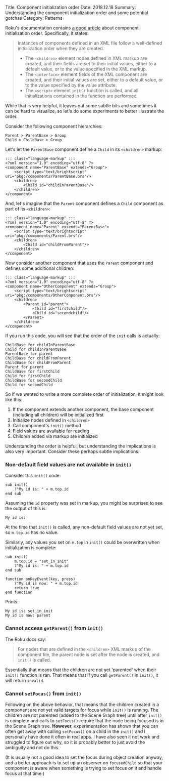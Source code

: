 Title: Component initialization order
Date: 2018.12.18
Summary: Understanding the component initialization order and some potential gotchas
Category: Patterns

Roku's documentation contains [a good article][RokuInitializationOrder] about component initialization order. Specifically, it states:

> Instances of components defined in an XML file follow a well-defined initialization order when they are created.
>
> - The `<children>` element nodes defined in XML markup are created, and their fields are set to their initial values, either to a default value, or to the value specified in the XML markup.
> - The `<interface>` element fields of the XML component are created, and their initial values are set, either to a default value, or to the value specified by the value attribute.
> - The `<script>` element `init()` function is called, and all initializations contained in the function are performed.

While that is very helpful, it leaves out some subtle bits and sometimes it can be hard to visualize, so let's do some experiments to better illustrate the order.

Consider the following component hierarchies:

    Parent > ParentBase > Group
    Child > ChildBase > Group

Let's let the `ParentBase` component define a `Child` in its `<children>` markup:

    ::: class="language-markup" :::
    <?xml version="1.0" encoding="utf-8" ?>
    <component name="ParentBase" extends="Group">
        <script type="text/brightscript" uri="pkg:/components/ParentBase.brs"/>
        <children>
            <Child id="childInParentBase"/>
        </children>
    </component>

And, let's imagine that the `Parent` component defines a `Child` component as part of its `<children>`:

    ::: class="language-markup" :::
    <?xml version="1.0" encoding="utf-8" ?>
    <component name="Parent" extends="ParentBase">
        <script type="text/brightscript" uri="pkg:/components/Parent.brs"/>
        <children>
            <Child id="childFromParent"/>
        </children>
    </component>

Now consider another component that uses the `Parent` component and defines some additional children:

    ::: class="language-markup" :::
    <?xml version="1.0" encoding="utf-8" ?>
    <component name="OtherComponent" extends="Group">
        <script type="text/brightscript" uri="pkg:/components/OtherComponent.brs"/>
        <children>
            <Parent id="parent">
                <Child id="firstchild"/>
                <Child id="secondchild"/>
            </Parent>
        </children>
    </component>

If you run this code, you will see that the order of the `init` calls is actually:

    ChildBase for childInParentBase
    Child for childInParentBase
    ParentBase for parent
    ChildBase for childFromParent
    ChildBase for childFromParent
    Parent for parent
    ChildBase for firstChild
    Child for firstChild
    ChildBase for secondChild
    Child for secondChild

So if we wanted to write a more complete order of initialization, it might look like this:

1. If the component extends another component, the base component (including all children) will be initialized first
2. Initialize nodes defined in `<children>`
3. Call component's `init()` method
4. Field values are available for reading
5. Children added via markup are initialized

Understanding the order is helpful, but understanding the implications is also very important. Consider these perhaps subtle implications:

### Non-default field values are not available in `init()`

Consider this `init()` code:

    sub init()
        ?"My id is: " + m.top.id
    end sub

Assuming the `id` property was set in markup, you might be surprised to see the output of this is:

    My id is:

At the time that `init()` is called, any non-default field values are not yet set, so `m.top.id` has no value.

Similarly, any values you set on `m.top` in `init()` could be overwritten when initialization is complete:

    sub init()
        m.top.id = "set_in_init"
        ?"My id is: " + m.top.id
    end sub

    function onKeyEvent(key, press)
        ?"My id is now: " + m.top.id
        return true
    end function

Prints:

    My id is: set_in_init
    My id is now: parent

### Cannot access `getParent()` from `init()`

The Roku docs say:

> For nodes that are defined in the `<children>` XML markup of the component file, the parent node is set after the node is created, and `init()` is called.

Essentially that means that the children are not yet 'parented' when their `init()` function is ran. That means that if you call `getParent()` in `init()`, it will return `invalid`.

### Cannot `setFocus()` from `init()`

Following on the above behavior, that means that the children created in a component are not yet valid targets for focus while `init()` is running. The children are not parented (added to the Scene Graph tree) until after `init()` is complete and calls to `setFocus()` require that the node being focused is in the Scene Graph tree. **However**, experimentation has shown that you can often get away with calling `setFocus()` on a child in the `init()` and I personally have done it often in real apps. I have also seen it not work and struggled to figure out why, so it is probably better to just avoid the ambiguity and not do this.

(It is usually not a good idea to set the focus during object creation anyway, and a better approach is to set up an observer on `focusedChild` so that your component is aware when something is trying to set focus on it and handle focus at that time.)


[RokuInitializationOrder]: https://sdkdocs.roku.com/display/sdkdoc/Component+Initialization+Order
